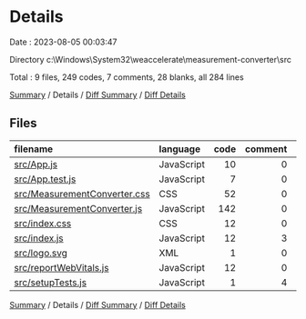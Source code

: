 # Details

Date : 2023-08-05 00:03:47

Directory c:\\Windows\\System32\\weaccelerate\\measurement-converter\\src

Total : 9 files,  249 codes, 7 comments, 28 blanks, all 284 lines

[Summary](results.md) / Details / [Diff Summary](diff.md) / [Diff Details](diff-details.md)

## Files
| filename | language | code | comment | blank | total |
| :--- | :--- | ---: | ---: | ---: | ---: |
| [src/App.js](/src/App.js) | JavaScript | 10 | 0 | 3 | 13 |
| [src/App.test.js](/src/App.test.js) | JavaScript | 7 | 0 | 2 | 9 |
| [src/MeasurementConverter.css](/src/MeasurementConverter.css) | CSS | 52 | 0 | 9 | 61 |
| [src/MeasurementConverter.js](/src/MeasurementConverter.js) | JavaScript | 142 | 0 | 6 | 148 |
| [src/index.css](/src/index.css) | CSS | 12 | 0 | 2 | 14 |
| [src/index.js](/src/index.js) | JavaScript | 12 | 3 | 3 | 18 |
| [src/logo.svg](/src/logo.svg) | XML | 1 | 0 | 0 | 1 |
| [src/reportWebVitals.js](/src/reportWebVitals.js) | JavaScript | 12 | 0 | 2 | 14 |
| [src/setupTests.js](/src/setupTests.js) | JavaScript | 1 | 4 | 1 | 6 |

[Summary](results.md) / Details / [Diff Summary](diff.md) / [Diff Details](diff-details.md)